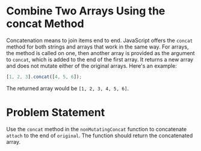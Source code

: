 # Combine Two Arrays Using the concat Method
Concatenation means to join items end to end. JavaScript offers the ```concat``` method for both strings and arrays that work in the same way. For arrays, the method is called on one, then another array is provided as the argument to ```concat```, which is added to the end of the first array. It returns a new array and does not mutate either of the original arrays. Here's an example:

```javascript
[1, 2, 3].concat([4, 5, 6]);
```

The returned array would be ```[1, 2, 3, 4, 5, 6]```.

# Problem Statement
Use the ```concat``` method in the ```nonMutatingConcat``` function to concatenate ```attach``` to the end of ```original```. The function should return the concatenated array.
